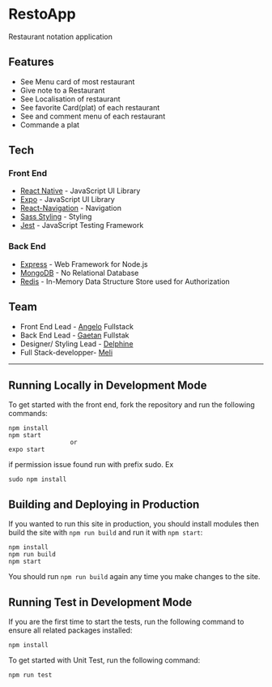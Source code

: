 # RestoApp
Restaurant notation application

## Features

- See Menu card of most restaurant
- Give note to a Restaurant
- See Localisation of restaurant  
- See favorite Card(plat) of each restaurant
- See and comment menu of each restaurant
- Commande a plat 

## Tech

### Front End

- [React Native](https://reactnative.dev/) - JavaScript UI Library
- [Expo](https://expo.io/) - JavaScript UI Library
- [React-Navigation](https://reactnavigation.org/) - Navigation
- [Sass Styling](https://sass-lang.com/) - Styling
- [Jest](https://jestjs.io/) - JavaScript Testing Framework

### Back End

- [Express](https://expressjs.com/) - Web Framework for Node.js
- [MongoDB](https://mongodb.com/) - No Relational Database
- [Redis](https://redis.io/) - In-Memory Data Structure Store used for Authorization

## Team

- Front End Lead - [Angelo](https://github.com/angeloDiepe) Fullstack
- Back End Lead - [Gaetan](https://github.com/Gaetan-M) Fullstak
- Designer/ Styling Lead - [Delphine](https://github.com/Delphi-943)
- Full Stack-developper- [Meli](https://github.com/LoicMeli)

---

## Running Locally in Development Mode

To get started with the front end, fork the repository and run the following commands:

    npm install
    npm start 
                     or
    expo start
if permission issue found run with prefix sudo. Ex

    sudo npm install

## Building and Deploying in Production

If you wanted to run this site in production, you should install modules then build the site with `npm run build` and run it with `npm start`:

    npm install
    npm run build
    npm start

You should run `npm run build` again any time you make changes to the site.

## Running Test in Development Mode

If you are the first time to start the tests, run the following command to ensure all related packages installed:

    npm install

To get started with Unit Test, run the following command:

    npm run test
